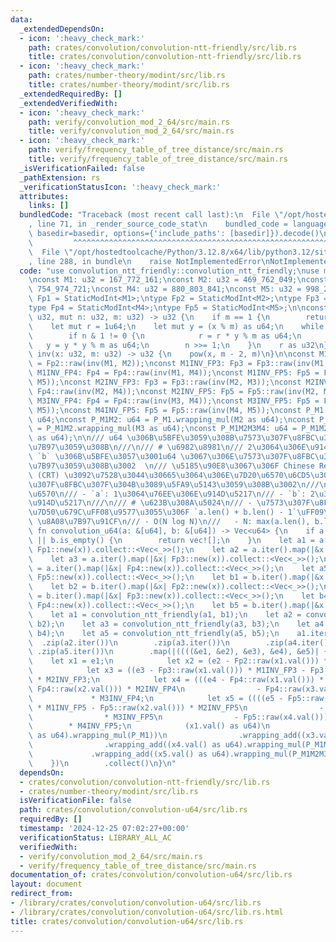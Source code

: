 ```yaml
---
data:
  _extendedDependsOn:
  - icon: ':heavy_check_mark:'
    path: crates/convolution/convolution-ntt-friendly/src/lib.rs
    title: crates/convolution/convolution-ntt-friendly/src/lib.rs
  - icon: ':heavy_check_mark:'
    path: crates/number-theory/modint/src/lib.rs
    title: crates/number-theory/modint/src/lib.rs
  _extendedRequiredBy: []
  _extendedVerifiedWith:
  - icon: ':heavy_check_mark:'
    path: verify/convolution_mod_2_64/src/main.rs
    title: verify/convolution_mod_2_64/src/main.rs
  - icon: ':heavy_check_mark:'
    path: verify/frequency_table_of_tree_distance/src/main.rs
    title: verify/frequency_table_of_tree_distance/src/main.rs
  _isVerificationFailed: false
  _pathExtension: rs
  _verificationStatusIcon: ':heavy_check_mark:'
  attributes:
    links: []
  bundledCode: "Traceback (most recent call last):\n  File \"/opt/hostedtoolcache/Python/3.12.8/x64/lib/python3.12/site-packages/onlinejudge_verify/documentation/build.py\"\
    , line 71, in _render_source_code_stat\n    bundled_code = language.bundle(stat.path,\
    \ basedir=basedir, options={'include_paths': [basedir]}).decode()\n          \
    \         ^^^^^^^^^^^^^^^^^^^^^^^^^^^^^^^^^^^^^^^^^^^^^^^^^^^^^^^^^^^^^^^^^^^^^^^^^^^^^^^^^\n\
    \  File \"/opt/hostedtoolcache/Python/3.12.8/x64/lib/python3.12/site-packages/onlinejudge_verify/languages/rust.py\"\
    , line 288, in bundle\n    raise NotImplementedError\nNotImplementedError\n"
  code: "use convolution_ntt_friendly::convolution_ntt_friendly;\nuse modint::StaticModInt;\n\
    \nconst M1: u32 = 167_772_161;\nconst M2: u32 = 469_762_049;\nconst M3: u32 =\
    \ 754_974_721;\nconst M4: u32 = 880_803_841;\nconst M5: u32 = 998_244_353;\ntype\
    \ Fp1 = StaticModInt<M1>;\ntype Fp2 = StaticModInt<M2>;\ntype Fp3 = StaticModInt<M3>;\n\
    type Fp4 = StaticModInt<M4>;\ntype Fp5 = StaticModInt<M5>;\n\nconst fn pow(x:\
    \ u32, mut n: u32, m: u32) -> u32 {\n    if m == 1 {\n        return 0;\n    }\n\
    \    let mut r = 1u64;\n    let mut y = (x % m) as u64;\n    while n != 0 {\n\
    \        if n & 1 != 0 {\n            r = r * y % m as u64;\n        }\n     \
    \   y = y * y % m as u64;\n        n >>= 1;\n    }\n    r as u32\n}\n\nconst fn\
    \ inv(x: u32, m: u32) -> u32 {\n    pow(x, m - 2, m)\n}\n\nconst M1INV_FP2: Fp2\
    \ = Fp2::raw(inv(M1, M2));\nconst M1INV_FP3: Fp3 = Fp3::raw(inv(M1, M3));\nconst\
    \ M1INV_FP4: Fp4 = Fp4::raw(inv(M1, M4));\nconst M1INV_FP5: Fp5 = Fp5::raw(inv(M1,\
    \ M5));\nconst M2INV_FP3: Fp3 = Fp3::raw(inv(M2, M3));\nconst M2INV_FP4: Fp4 =\
    \ Fp4::raw(inv(M2, M4));\nconst M2INV_FP5: Fp5 = Fp5::raw(inv(M2, M5));\nconst\
    \ M3INV_FP4: Fp4 = Fp4::raw(inv(M3, M4));\nconst M3INV_FP5: Fp5 = Fp5::raw(inv(M3,\
    \ M5));\nconst M4INV_FP5: Fp5 = Fp5::raw(inv(M4, M5));\nconst P_M1: u64 = M1 as\
    \ u64;\nconst P_M1M2: u64 = P_M1.wrapping_mul(M2 as u64);\nconst P_M1M2M3: u64\
    \ = P_M1M2.wrapping_mul(M3 as u64);\nconst P_M1M2M3M4: u64 = P_M1M2M3.wrapping_mul(M4\
    \ as u64);\n\n/// u64 \u306B\u5BFE\u3059\u308B\u7573\u307F\u8FBC\u307F\u3092\u8A08\
    \u7B97\u3059\u308B\n///\n/// # \u6982\u8981\n/// 2\u3064\u306E\u914D\u5217 `a`,\
    \ `b` \u306B\u5BFE\u3057\u3001u64 \u3067\u306E\u7573\u307F\u8FBC\u307F\u3092\u8A08\
    \u7B97\u3059\u308B\u3002  \n/// \u5185\u90E8\u3067\u306F Chinese Remainder Theorem\
    \ (CRT) \u3092\u7528\u3044\u30665\u3064\u306E\u7D20\u6570\u6CD5\u3067\u306E\u7573\
    \u307F\u8FBC\u307F\u304B\u3089\u5FA9\u5143\u3059\u308B\u3002\n///\n/// # \u5F15\
    \u6570\n/// - `a`: 1\u3064\u76EE\u306E\u914D\u5217\n/// - `b`: 2\u3064\u76EE\u306E\
    \u914D\u5217\n///\n/// # \u623B\u308A\u5024\n/// - \u7573\u307F\u8FBC\u307F\u306E\
    \u7D50\u679C\uFF08\u9577\u3055\u306F `a.len() + b.len() - 1`\uFF09\n///\n/// #\
    \ \u8A08\u7B97\u91CF\n/// - O(N log N)\n///   - N: max(a.len(), b.len())\npub\
    \ fn convolution_u64(a: &[u64], b: &[u64]) -> Vec<u64> {\n    if a.is_empty()\
    \ || b.is_empty() {\n        return vec![];\n    }\n    let a1 = a.iter().map(|&x|\
    \ Fp1::new(x)).collect::<Vec<_>>();\n    let a2 = a.iter().map(|&x| Fp2::new(x)).collect::<Vec<_>>();\n\
    \    let a3 = a.iter().map(|&x| Fp3::new(x)).collect::<Vec<_>>();\n    let a4\
    \ = a.iter().map(|&x| Fp4::new(x)).collect::<Vec<_>>();\n    let a5 = a.iter().map(|&x|\
    \ Fp5::new(x)).collect::<Vec<_>>();\n    let b1 = b.iter().map(|&x| Fp1::new(x)).collect::<Vec<_>>();\n\
    \    let b2 = b.iter().map(|&x| Fp2::new(x)).collect::<Vec<_>>();\n    let b3\
    \ = b.iter().map(|&x| Fp3::new(x)).collect::<Vec<_>>();\n    let b4 = b.iter().map(|&x|\
    \ Fp4::new(x)).collect::<Vec<_>>();\n    let b5 = b.iter().map(|&x| Fp5::new(x)).collect::<Vec<_>>();\n\
    \    let a1 = convolution_ntt_friendly(a1, b1);\n    let a2 = convolution_ntt_friendly(a2,\
    \ b2);\n    let a3 = convolution_ntt_friendly(a3, b3);\n    let a4 = convolution_ntt_friendly(a4,\
    \ b4);\n    let a5 = convolution_ntt_friendly(a5, b5);\n    a1.iter()\n      \
    \  .zip(a2.iter())\n        .zip(a3.iter())\n        .zip(a4.iter())\n       \
    \ .zip(a5.iter())\n        .map(|((((&e1, &e2), &e3), &e4), &e5)| {\n        \
    \    let x1 = e1;\n            let x2 = (e2 - Fp2::raw(x1.val())) * M1INV_FP2;\n\
    \            let x3 = ((e3 - Fp3::raw(x1.val())) * M1INV_FP3 - Fp3::raw(x2.val()))\
    \ * M2INV_FP3;\n            let x4 = (((e4 - Fp4::raw(x1.val())) * M1INV_FP4 -\
    \ Fp4::raw(x2.val())) * M2INV_FP4\n                - Fp4::raw(x3.val()))\n   \
    \             * M3INV_FP4;\n            let x5 = ((((e5 - Fp5::raw(x1.val()))\
    \ * M1INV_FP5 - Fp5::raw(x2.val())) * M2INV_FP5\n                - Fp5::raw(x3.val()))\n\
    \                * M3INV_FP5\n                - Fp5::raw(x4.val()))\n        \
    \        * M4INV_FP5;\n            (x1.val() as u64)\n                .wrapping_add((x2.val()\
    \ as u64).wrapping_mul(P_M1))\n                .wrapping_add((x3.val() as u64).wrapping_mul(P_M1M2))\n\
    \                .wrapping_add((x4.val() as u64).wrapping_mul(P_M1M2M3))\n   \
    \             .wrapping_add((x5.val() as u64).wrapping_mul(P_M1M2M3M4))\n    \
    \    })\n        .collect()\n}\n"
  dependsOn:
  - crates/convolution/convolution-ntt-friendly/src/lib.rs
  - crates/number-theory/modint/src/lib.rs
  isVerificationFile: false
  path: crates/convolution/convolution-u64/src/lib.rs
  requiredBy: []
  timestamp: '2024-12-25 07:02:27+00:00'
  verificationStatus: LIBRARY_ALL_AC
  verifiedWith:
  - verify/convolution_mod_2_64/src/main.rs
  - verify/frequency_table_of_tree_distance/src/main.rs
documentation_of: crates/convolution/convolution-u64/src/lib.rs
layout: document
redirect_from:
- /library/crates/convolution/convolution-u64/src/lib.rs
- /library/crates/convolution/convolution-u64/src/lib.rs.html
title: crates/convolution/convolution-u64/src/lib.rs
---
```

